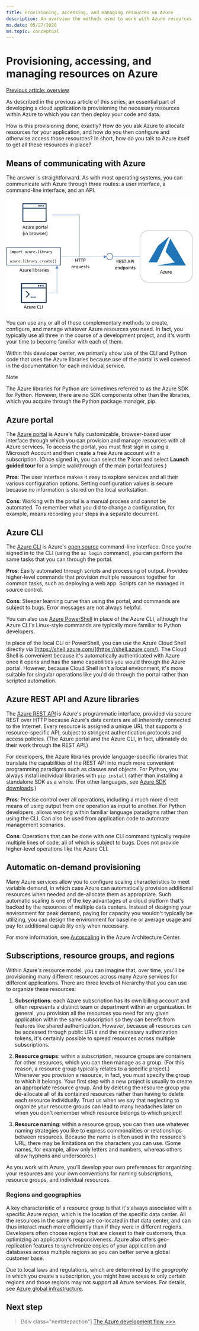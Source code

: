 ```yaml
---
title: Provisioning, accessing, and managing resources on Azure
description: An overview the methods used to work with Azure resources, including the Azure portal, the Azure CLI, and the Azure libraries (SDK).
ms.date: 05/27/2020
ms.topic: conceptual
---
```


# Provisioning, accessing, and managing resources on Azure

[Previous article: overview](cloud-development-overview.md)

As described in the previous article of this series, an essential part of developing a cloud application is provisioning the necessary resources within Azure to which you can then deploy your code and data.

How is this provisioning done, exactly? How do you ask Azure to allocate resources for your application, and how do you then configure and otherwise access those resources? In short, how do you talk to Azure itself to get all these resources in place?

## Means of communicating with Azure

The answer is straightforward. As with most operating systems, you can communicate with Azure through three routes: a user interface, a command-line interface, and an API.

![The different means of communicating with Azure to provision resources](media/cloud-development/communication-with-azure.png)

You can use any or all of these complementary methods to create, configure, and manage whatever Azure resources you need. In fact, you typically use all three in the course of a development project, and it's worth your time to become familiar with each of them.

Within this developer center, we primarily show use of the CLI and Python code that uses the Azure libraries because use of the portal is well covered in the documentation for each individual service.

> [!NOTE]
> The Azure libraries for Python are sometimes referred to as the Azure SDK for Python. However, there are no SDK components other than the libraries, which you acquire through the Python package manager, pip.

## Azure portal

The [Azure portal](https://portal.azure.com) is Azure's fully customizable, browser-based user interface through which you can provision and manage resources with all Azure services. To access the portal, you must first sign in using a Microsoft Account and then create a free Azure account with a subscription. (Once signed in, you can select the **?** icon and select **Launch guided tour** for a simple walkthrough of the main portal features.)

**Pros**: The user interface makes it easy to explore services and all their various configuration options. Setting configuration values is secure because no information is stored on the local workstation.

**Cons**: Working with the portal is a manual process and cannot be automated. To remember what you did to change a configuration, for example, means recording your steps in a separate document.

## Azure CLI

The [Azure CLI](/cli/azure/?view=azure-cli-latest) is Azure's [open source](https://github.com/Azure/azure-cli) command-line interface. Once you're signed in to the CLI (using the `az login` command), you can perform the same tasks that you can through the portal.
  
**Pros**: Easily automated through scripts and processing of output. Provides higher-level commands that provision multiple resources together for common tasks, such as deploying a web app. Scripts can be managed in source control.

**Cons**: Steeper learning curve than using the portal, and commands are subject to bugs. Error messages are not always helpful.

You can also use [Azure PowerShell](/powershell/) in place of the Azure CLI, although the Azure CLI's Linux-style commands are typically more familiar to Python developers.

In place of the local CLI or PowerShell, you can use the Azure Cloud Shell directly via [https://shell.azure.com/](https://shell.azure.com/). The Cloud Shell is convenient because it's automatically authenticated with Azure once it opens and has the same capabilities you would through the Azure portal. However, because Cloud Shell isn't a local environment, it's more suitable for singular operations like you'd do through the portal rather than scripted automation.

## Azure REST API and Azure libraries

The [Azure REST API](/rest/api/?view=Azure) is Azure's programmatic interface, provided via secure REST over HTTP because Azure's data centers are all inherently connected to the Internet. Every resource is assigned a unique URL that supports a resource-specific API, subject to stringent authentication protocols and access policies. (The Azure portal and the Azure CLI, in fact, ultimately do their work through the REST API.)

For developers, the Azure libraries provide language-specific libraries that translate the capabilities of the REST API into much more convenient programming paradigms such as classes and objects. For Python, you always install individual libraries with `pip install` rather than installing a standalone SDK as a whole. (For other languages, see [Azure SDK downloads](https://azure.microsoft.com/downloads/).)

**Pros**: Precise control over all operations, including a much more direct means of using output from one operation as input to another. For Python developers, allows working within familiar language paradigms rather than using the CLI. Can also be used from application code to automate management scenarios.
  
**Cons**: Operations that can be done with one CLI command typically require multiple lines of code, all of which is subject to bugs. Does not provide higher-level operations like the Azure CLI.

## Automatic on-demand provisioning

Many Azure services allow you to configure scaling characteristics to meet variable demand, in which case Azure can automatically provision additional resources when needed and de-allocate them as appropriate. Such automatic scaling is one of the key advantages of a cloud platform that's backed by the resources of multiple data centers. Instead of designing your environment for peak demand, paying for capacity you wouldn't typically be utilizing, you can design the environment for baseline or average usage and pay for additional capability only when necessary.

For more information, see [Autoscaling](/azure/architecture/best-practices/auto-scaling) in the Azure Architecture Center.

## Subscriptions, resource groups, and regions

Within Azure's resource model, you can imagine that, over time, you'll be provisioning many different resources across many Azure services for different applications. There are three levels of hierarchy that you can use to organize these resources:

1. **Subscriptions**: each Azure subscription has its own billing account and often represents a distinct team or department within an organization. In general, you provision all the resources you need for any given application within the same subscription so they can benefit from features like shared authentication. However, because all resources can be accessed through public URLs and the necessary authorization tokens, it's certainly possible to spread resources across multiple subscriptions.

1. **Resource groups**: within a subscription, resource groups are containers for other resources, which you can then manage as a group. (For this reason, a resource group typically relates to a specific project.) Whenever you provision a resource, in fact, you must specify the group to which it belongs. Your first step with a new project is usually to create an appropriate resource group. And by deleting the resource group you de-allocate all of its contained resources rather than having to delete each resource individually. Trust us when we say that neglecting to organize your resource groups can lead to many headaches later on when you don't remember which resource belongs to which project!

1. **Resource naming**: within a resource group, you can then use whatever naming strategies you like to express commonalities or relationships between resources. Because the name is often used in the resource's URL, there may be limitations on the characters you can use. (Some names, for example, allow only letters and numbers, whereas others allow hyphens and underscores.)

As you work with Azure, you'll develop your own preferences for organizing your resources and your own conventions for naming subscriptions, resource groups, and individual resources.

### Regions and geographies

A key characteristic of a resource group is that it's always associated with a specific Azure *region*, which is the location of the specific data center. All the resources in the same group are co-located in that data center, and can thus interact much more efficiently than if they were in different regions. Developers often choose regions that are closest to their customers, thus optimizing an application's responsiveness. Azure also offers geo-replication features to synchronize copies of your application and databases across multiple regions so you can better serve a global customer base.

Due to local laws and regulations, which are determined by the *geography* in which you create a subscription, you might have access to only certain regions and those regions may not support all Azure services. For details, see [Azure global infrastructure](https://azure.microsoft.com/global-infrastructure/).

## Next step

> [!div class="nextstepaction"]
> [The Azure development flow >>>](cloud-development-flow.md)
